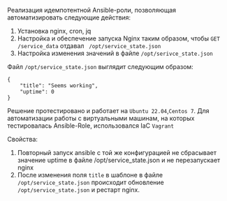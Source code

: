Реализация идемпотентной Ansible-роли, позволяющая автоматизировать следующие действия:

1. Установка nginx, cron, jq
2. Настройка и обеспечение запуска Nginx  таким образом, чтобы `GET /service_data` отдавал ` /opt/service_state.json`
3. Настройка изменения значений в файле `/opt/serivce_state.json`

Файл `/opt/service_state.json` выглядит следующим образом: 
```
{  
	"title": "Seems working",  
	"uptime": 0  
}
```

Решение протестировано и работает на `Ubuntu 22.04`,`Centos 7`. Для автоматизации работы с виртуальными машинам, на которых тестировалась Ansible-Role, использовался IaC `Vagrant`

Свойства: 
1. Повторный запуск ansible с той же конфигурацией не сбрасывает значение uptime в файле /opt/service_state.json и не перезапускает nginx
2. После изменения поля `title` в шаблоне в файле `/opt/service_state.json`  происходит обновление `/opt/service_state.json` и рестарт nginx. 
